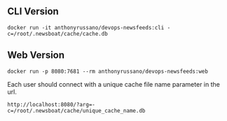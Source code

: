 

## CLI Version

`docker run -it anthonyrussano/devops-newsfeeds:cli -c=/root/.newsboat/cache/cache.db`

## Web Version

`docker run -p 8080:7681 --rm anthonyrussano/devops-newsfeeds:web`

Each user should connect with a unique cache file name parameter in the url.

`http://localhost:8080/?arg=-c=/root/.newsboat/cache/unique_cache_name.db`


